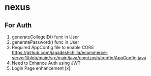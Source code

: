 # nexus

## For Auth

1. generateCollegeID() func in User
2. generatePassword() func in User
3. Required AppConfig file to enable CORS https://github.com/jagadeshchilla/ecommerce-server1/blob/main/src/main/java/com/zosh/config/AppConfig.java
4. Need to Enhance Auth using JWT
5. Login Page enhancement [x]

